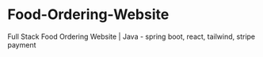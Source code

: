 # Food-Ordering-Website
Full Stack Food Ordering Website | Java - spring boot, react, tailwind, stripe payment
